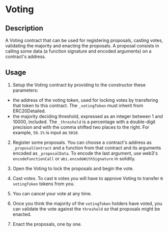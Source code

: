 # Voting

## Description

A Voting contract that can be used for registering proposals, casting votes, validating the majority and enacting the proposals. A proposal consists in calling some data (a function signature and encoded arguments) on a contract's address.

## Usage

1. Setup the Voting contract by providing to the constructor these parameters:
- the address of the voting token, used for locking votes by transfering that token to this contract. The `_votingToken` must inherit from ERC20Detailed.
- the majority deciding threshold, expressed as an integer between 1 and 10000, included. The `_threshold` is a percentage with a double-digit precision and with the comma shifted two places to the right. For example, `50.1%` is input as `5010`.

2. Register some proposals. You can choose a contract's address as `_proposalContract` and a function from that contract and its arguments encoded as `_proposalData`. To encode the last argument, use web3's `encodeFunctionCall` or `abi.encodeWithSignature` in solidity.

3. Open the Voting to lock the proposals and begin the vote.

4. Cast votes. To cast `N` votes you will have to approve Voting to transfer `N` `votingToken` tokens from you.

5. You can cancel your vote at any time.

6. Once you think the majority of the `votingToken` holders have voted, you can validate the vote against the `threshold` so that proposals might be enacted.

7. Enact the proposals, one by one.
